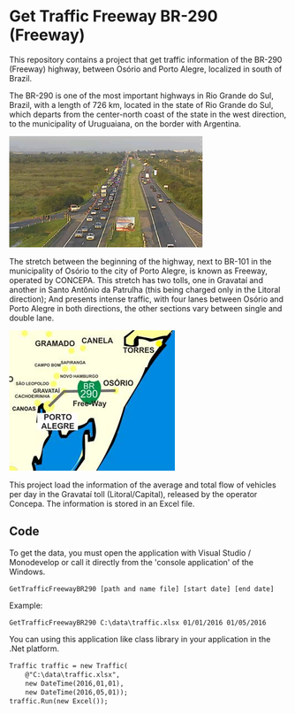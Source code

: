 # Get Traffic Freeway BR-290 (Freeway)
This repository contains a project that get traffic information of the BR-290 (Freeway) highway, between Osório and Porto Alegre, localized in south of Brazil.

The BR-290 is one of the most important highways in Rio Grande do Sul, Brazil, with a length of 726 km, located in the state of Rio Grande do Sul, which departs from the center-north coast of the state in the west direction, to the municipality of Uruguaiana, on the border with Argentina.

<img src="images/2015_km 107.jpg" style="width: 350px" />

The stretch between the beginning of the highway, next to BR-101 in the municipality of Osório to the city of Porto Alegre, is known as Freeway, operated by CONCEPA. This stretch has two tolls, one in Gravataí and another in Santo Antônio da Patrulha (this being charged only in the Litoral direction); And presents intense traffic, with four lanes between Osório and Porto Alegre in both directions, the other sections vary between single and double lane.

<img src="images/br290_mapa_foto.jpg" style="width: 300px" />

This project load the information of the average and total flow of vehicles per day in the Gravataí toll (Litoral/Capital), released by the operator Concepa. The information is stored in an Excel file.

## Code
To get the data, you must open the application with Visual Studio / Monodevelop or call it directly from the 'console application' of the Windows.

```
GetTrafficFreewayBR290 [path and name file] [start date] [end date]
```
Example:
```
GetTrafficFreewayBR290 C:\data\traffic.xlsx 01/01/2016 01/05/2016
```
You can using this application like class library in your application in the .Net platform.
```
Traffic traffic = new Traffic(
    @"C:\data\traffic.xlsx", 
    new DateTime(2016,01,01), 
    new DateTime(2016,05,01));
traffic.Run(new Excel());
```
